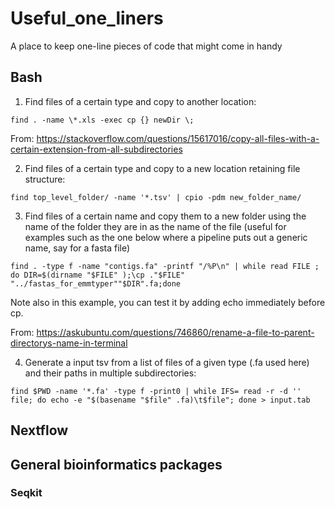 # Useful_one_liners
A place to keep one-line pieces of code that might come in handy

## Bash

1. Find files of a certain type and copy to another location:

```
find . -name \*.xls -exec cp {} newDir \;
```

From: https://stackoverflow.com/questions/15617016/copy-all-files-with-a-certain-extension-from-all-subdirectories

2. Find files of a certain type and copy to a new location retaining file structure:

```
find top_level_folder/ -name '*.tsv' | cpio -pdm new_folder_name/

```
3. Find files of a certain name and copy them to a new folder using the name of the folder they are in as the name of the file (useful for examples such as the one below where a pipeline puts out a generic name, say for a fasta file)

```
find . -type f -name "contigs.fa" -printf "/%P\n" | while read FILE ; do DIR=$(dirname "$FILE" );\cp ."$FILE" "../fastas_for_emmtyper""$DIR".fa;done
```
Note also in this example, you can test it by adding echo immediately before cp.

From:  https://askubuntu.com/questions/746860/rename-a-file-to-parent-directorys-name-in-terminal

4. Generate a input tsv from a list of files of a given type (.fa used here) and their paths in multiple subdirectories:

```find $PWD -name '*.fa' -type f -print0 | while IFS= read -r -d '' file; do echo -e "$(basename "$file" .fa)\t$file"; done > input.tab```

## Nextflow

## General bioinformatics packages

### Seqkit


